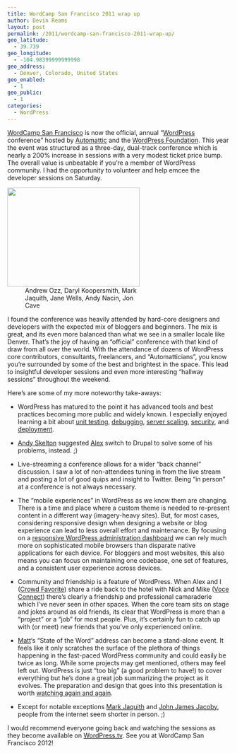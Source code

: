 ```yaml
---
title: WordCamp San Francisco 2011 wrap up
author: Devin Reams
layout: post
permalink: /2011/wordcamp-san-francisco-2011-wrap-up/
geo_latitude:
  - 39.739
geo_longitude:
  - -104.98399999999998
geo_address:
  - Denver, Colorado, United States
geo_enabled:
  - 1
geo_public:
  - 1
categories:
  - WordPress
---
```

[WordCamp San Francisco][1] is now the official, annual &#8220;[WordPress][2] conference&#8221; hosted by [Automattic][3] and the [WordPress Foundation][4]. This year the event was structured as a three-day, dual-track conference which is nearly a 200% increase in sessions with a very modest ticket price bump. The overall value is unbeatable if you&#8217;re a member of WordPress community. I had the opportunity to volunteer and help emcee the developer sessions on Saturday.

<dl id="attachment_2126" class="wp-caption aligncenter" style="max-width:300px">
  <dt>
    <a href="https://devin.rea.ms/2011/wordcamp-san-francisco-2011-wrap-up/20110815-091219-jpg/" rel="attachment wp-att-2126"><img src="https://devin.rea.ms/wp-content/uploads/2011/08/20110815-091219-300x224.jpg" alt="" title="WordPress core team" width="300" height="224" class="size-medium wp-image-2126" /></a>
  </dt>
  
  <dd>
    Andrew Ozz, Daryl Koopersmith, Mark Jaquith, Jane Wells, Andy Nacin, Jon Cave
  </dd>
</dl>

I found the conference was heavily attended by hard-core designers and developers with the expected mix of bloggers and beginners. The mix is great, and its even more balanced than what we see in a smaller locale like Denver. That&#8217;s the joy of having an &#8220;official&#8221; conference with that kind of draw from all over the world. With the attendance of dozens of WordPress core contributors, consultants, freelancers, and &#8220;Automatticians&#8221;, you know you&#8217;re surrounded by some of the best and brightest in the space. This lead to insightful developer sessions and even more interesting &#8220;hallway sessions&#8221; throughout the weekend.

Here&#8217;s are some of my more noteworthy take-aways:

*   WordPress has matured to the point it has advanced tools and best practices becoming more public and widely known. I especially enjoyed learning a bit about [unit testing][5], [debugging][6], [server scaling][7], [security][8], and [deployment][9].

*   [Andy Skelton][10] suggested [Alex][11] switch to Drupal to solve some of his problems, instead. ;)

*   Live-streaming a conference allows for a wider &#8220;back channel&#8221; discussion. I saw a lot of non-attendees tuning in from the live stream and posting a lot of good quips and insight to Twitter. Being &#8220;in person&#8221; at a conference is not always necessary.

*   The &#8220;mobile experiences&#8221; in WordPress as we know them are changing. There is a time and place where a custom theme is needed to re-present content in a different way (imagery-heavy sites). But, for most cases, considering responsive design when designing a website or blog experience can lead to less overall effort and maintenance. By focusing on a [responsive WordPress administration dashboard][12] we can rely much more on sophisticated mobile browsers than disparate native applications for each device. For bloggers and most websites, this also means you can focus on maintaining one codebase, one set of features, and a consistent user experience across devices.

*   Community and friendship is a feature of WordPress. When Alex and I ([Crowd Favorite][13]) share a ride back to the hotel with Nick and Mike ([Voce Connect][14]) there&#8217;s clearly a friendship and professional camaraderie which I&#8217;ve never seen in other spaces. When the core team sits on stage and jokes around as old friends, its clear that WordPress is more than a &#8220;project&#8221; or a &#8220;job&#8221; for most people. Plus, it&#8217;s certainly fun to catch up with (or meet) new friends that you&#8217;ve only experienced online.

*   [Matt][15]&#8216;s &#8220;State of the Word&#8221; address can become a stand-alone event. It feels like it only scratches the surface of the plethora of things happening in the fast-paced WordPress community and could easily be twice as long. While some projects may get mentioned, others may feel left out. WordPress is just &#8220;too big&#8221; (a good problem to have!) to cover everything but he&#8217;s done a great job summarizing the project as it evolves. The preparation and design that goes into this presentation is worth [watching again and again][16].

*   Except for notable exceptions [Mark Jaquith][17] and [John James Jacoby][18], people from the internet seem shorter in person. ;)

I would recommend everyone going back and watching the sessions as they become available on [WordPress.tv][19]. See you at WordCamp San Francisco 2012!

 [1]: http://sf.wordcamp.org
 [2]: http://wordpress.org
 [3]: http://automattic.com
 [4]: http://wordpressfoundation.org/
 [5]: http://2011.sf.wordcamp.org/session/unit-testing-will-change-your-life/
 [6]: http://2011.sf.wordcamp.org/session/debugging-in-wordpress/
 [7]: http://askbarry2011.wordpress.com/
 [8]: http://2011.sf.wordcamp.org/session/secure-iframe-communication-in-a-pre-postmessage-world/
 [9]: http://2011.sf.wordcamp.org/session/scaling-servers-and-deploys-oh-my/
 [10]: http://andyskelton.com/
 [11]: http://alexking.org
 [12]: http://sara-cannon.com/blog/2011/07/31/speaking-at-wordcamp-san-francisco-on-responsive-web-design/
 [13]: http://crowdfavorite.com
 [14]: http://vocecommunications.com/voce-connect/
 [15]: http://ma.tt
 [16]: http://wordpress.tv/2011/08/14/matt-mullenweg-state-of-the-word-2011/
 [17]: http://markjaquith.com/
 [18]: http://en.gravatar.com/johnjamesjacoby
 [19]: http://wordpress.tv